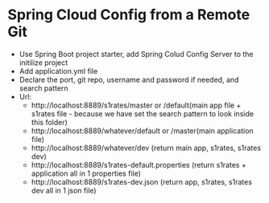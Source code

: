 # Spring Cloud Config from a Remote Git

- Use Spring Boot project starter, add Spring Colud Config Server to the initilize project
- Add application.yml file
- Declare the port, git repo, username and password if needed, and search pattern
- Url:
	- http://localhost:8889/s1rates/master or /default(main app file + s1rates file - because we have set the search pattern to look inside this folder)
	- http://localhost:8889/whatever/default or /master(main application file)
	- http://localhost:8889/whatever/dev (return main app, s1rates, s1rates dev)
	- http://localhost:8889/s1rates-default.properties (return s1rates + application all in 1 properties file)
	- http://localhost:8889/s1rates-dev.json (return app, s1rates, s1rates dev all in 1 json file)
